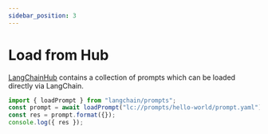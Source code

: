 ```yaml
---
sidebar_position: 3
---
```


# Load from Hub

[LangChainHub](https://github.com/hwchase17/langchain-hub) contains a collection of prompts which can be loaded directly via LangChain.

```typescript
import { loadPrompt } from "langchain/prompts";
const prompt = await loadPrompt("lc://prompts/hello-world/prompt.yaml");
const res = prompt.format({});
console.log({ res });
```
